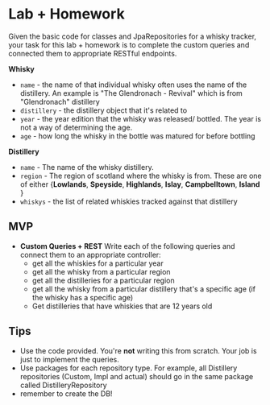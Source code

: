 # Lab + Homework

Given the basic code for classes and JpaRepositories for a whisky tracker, your task for this lab + homework is to complete the custom queries and connected them to appropriate RESTful endpoints.



**Whisky**

- `name` - the name of that individual whisky often uses the name of the distillery. An example is "The Glendronach - Revival" which is from "Glendronach" distillery
- `distillery` - the distillery object that it's related to
- `year` - the year edition that the whisky was released/ bottled. The year is not a way of determining the age.
- `age` - how long the whisky in the bottle was matured for before bottling

**Distillery**

- `name` - The name of the whisky distillery.
- `region` - The region of scotland where the whisky is from. These are one of either {**Lowlands**, **Speyside**, **Highlands**, **Islay**, **Campbelltown**, **Island** }
- `whiskys` - the list of related whiskies tracked against that distillery

## MVP

* **Custom Queries + REST** Write each of the following queries and connect them to an appropriate controller:
  * get all the whiskies for a particular year
  * get all the whisky from a particular region 
  * get all the distilleries for a particular region
  * get all the whisky from a particular distillery that's a specific age (if the whisky has a specific age)
  * Get distilleries that have whiskies that are 12 years old 



## Tips
* Use the code provided. You're **not** writing this from scratch. Your job is just to implement the queries.
* Use packages for each repository type. For example, all Distillery repositories (Custom, Impl and actual) should go in the same package called DistilleryRepository
* remember to create the DB!
